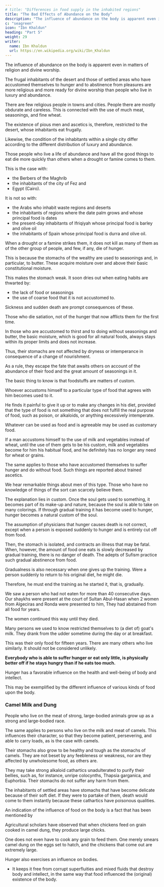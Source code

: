 ```yaml
---
# title: "Differences in food supply in the inhabited regions"
title: "The Bad Effects of Abundance on the Body"
description: "The influence of abundance on the body is apparent even in matters of religion and divine worship"
c: "seagreen"
icon: "Ibn Khaldun"
heading: "Part 5"
weight: 29
writer:
  name: Ibn Khaldun
  url: https://en.wikipedia.org/wiki/Ibn_Khaldun
---
```




The influence of abundance on the body is apparent even in matters of religion and divine worship. 

The frugal inhabitants of the desert and those of settled areas who have accustomed themselves to hunger and to abstinence from pleasures are more religious and more ready for divine worship than people who live in luxury and abundance.

There are few religious people in towns and cities. People there are mostly obdurate and careless. This is connected with the use of much meat, seasonings, and fine wheat.

The existence of pious men and ascetics is, therefore, restricted to the desert, whose inhabitants eat frugally.

Likewise, the condition of the inhabitants within a single city differ according to the different distribution of luxury and abundance.

<!-- , whether they inhabit the desert or settled areas and cities, -->
Those people who live a life of abundance and have all the good things to eat die more quickly than others when a drought or famine comes to them.

This is the case with:
- the Berbers of the Maghrib
- the inhabitants of the city of Fez and
- Egypt (Cairo). 

It is not so with:
- the Arabs who inhabit waste regions and deserts
- the inhabitants of regions where the date palm grows and whose principal food is dates
- the present-day inhabitants of Ifriqiyah whose principal food is barley and olive oil
- the inhabitants of Spain whose principal food is durra and olive oil. 

When a drought or a famine strikes them, it does not kill as many of them as of the other group of people, and few, if any, die of hunger.

<!-- As a reason for that, it may tentatively be suggested that -->
This is because the stomachs of the wealthy are used to seasonings and, in particular, to butter. These acquire moisture over and above their basic constitutional moisture.

<!-- those who have everything in abundance and  -->
<!-- , and the moisture they are used to eventually becomes excessive.  -->

This makes the stomach weak. It soon dries out when eating habits are thwarted by:
- the lack of food or seasonings
- the use of coarse food that it is not accustomed to. 

<!-- , which is a very weak part of the body and for that reason considered one of the vital parts, soon dries out and contracts.  -->

Sickness and sudden death are prompt consequences of these. 

 <!-- tothe man whose stomach is in this condition.  -->

Those who die satiation, not of the hunger that now afflicts them for the first time. 

In those who are accustomed to thirst and to doing without seasonings and butter, the basic moisture, which is good for all natural foods, always stays within its proper limits and does not increase.

Thus, their stomachs are not affected by dryness or intemperance in consequence of a change of nourishment.

As a rule, they escape the fate that awaits others on account of the abundance of their food and the great amount of seasonings in it.

The basic thing to know is that foodstuffs are matters of custom.

Whoever accustoms himself to a particular type of food that agrees with him becomes used to it. 

He finds it painful to give it up or to make any changes in his diet, provided that the type of food is not something that does not fulfill the real purpose of food, such as poison, or alkaloids, or anything excessively intemperate. 
 <!-- 2 36 -->

Whatever can be used as food and is agreeable may be used as customary food. 

If a man accustoms himself to the use of milk and vegetables instead of wheat, until the use of them gets to be his custom, milk and vegetables become for him his habitual food, and he definitely has no longer any need for wheat or grains.

The same applies to those who have accustomed themselves to suffer hunger and do without food. Such things are reported about trained ascetics.

We hear remarkable things about men of this type. Those who have no knowledge of things of the sort can scarcely believe them. 

The explanation lies in custom. Once the soul gets used to something, it becomes part of its make-up and nature, because the soul is able to take on many colorings. If through gradual training it has become used to hunger, hunger becomes a natural custom of the soul.

The assumption of physicians that hunger causes death is not correct, except when a person is exposed suddenly to hunger and is entirely cut off from food. 

Then, the stomach is isolated, and contracts an illness that may be fatal. When, however, the amount of food one eats is slowly decreased by gradual training, there is no danger of death. The adepts of Sufism practice such gradual abstinence from food. 

Gradualness is also necessary when one gives up the training. Were a person suddenly to return to his original diet, he might die. 

Therefore, he must end the training as he started it, that is, gradually.

We saw a person who had not eaten for more than 40 consecutive days. Our shaykhs were present at the court of Sultan Abul-Hasan when 2 women from Algeciras and Ronda were presented to him, They had abstained from all food for years. 

<!-- Their story became known. They were examined, and
the matter was found to be correct.  -->

The women continued this way until they died.

Many persons we used to know restricted themselves to (a diet of) goat's milk. They drank from the udder sometime during the day or at breakfast. 

This was their only food for fifteen years. There are many others who live similarly. It should not be considered unlikely.

**Everybody who is able to suffer hunger or eat only little, is physically better off if he stays hungry than if he eats too much.** 

Hunger has a favorable influence on the health and well-being of body and intellect.

This may be exemplified by the different influence of various kinds of food upon the body.


### Camel Milk and Dung

People who live on the meat of strong, large-bodied animals grow up as a strong and large-bodied race. 

<!-- Comparison of the inhabitants of the desert with those of settled areas shows this.  -->

The same applies to persons who live on the milk and meat of camels. This influences their character, so that they become patient, persevering, and able to carry loads, as is the case with camels.

Their stomachs also grow to be healthy and tough as the stomachs of camels. They are not beset by any feebleness or weakness, nor are they affected by unwholesome food, as others are. 

They may take strong alkaloid cathartics unadulterated to purify their bellies, such as, for instance, unripe colocynths, Thapsia garganica, and Euphorbia. Their stomachs do not suffer any harm from them. 

The inhabitants of settled areas have stomachs that have become delicate because of their soft diet. If they were to partake of them, death would come to them instantly because these cathartics have poisonous qualities.


An indication of the influence of food on the body is a fact that has been mentioned by 

Agricultural scholars have observed that when chickens feed on grain cooked in camel dung, they produce large chicks.

One does not even have to cook any grain to feed them. One merely smears camel dung on the eggs set to hatch, and the chickens that come out are extremely large.
<!-- 239 -->

<!-- When we observe the various ways in which food exercises an influence on bodies, there can be no doubt that -->

Hunger also exercises an influence on bodies. 
- It keeps it free from corrupt superfluities and mixed fluids that destroy body and intellect, in the same way that food influenced the (original) existence of the body.
 <!-- them, because two opposites follow the same pattern with regard to exercising an influence or not exercising an influence. Hunger influences the body in that it  -->

